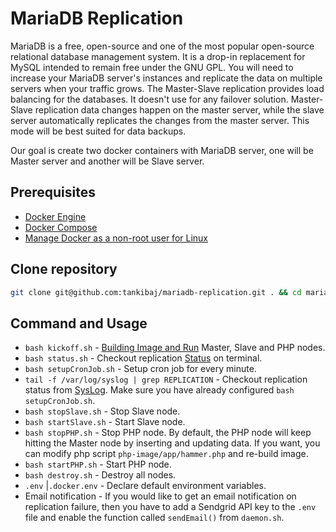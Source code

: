 

# MariaDB Replication

MariaDB is a free, open-source and one of the most popular open-source relational database management system. It is a drop-in replacement for MySQL intended to remain free under the GNU GPL. You will need to increase your MariaDB server's instances and replicate the data on multiple servers when your traffic grows. The Master-Slave replication provides load balancing for the databases. It doesn't use for any failover solution. Master-Slave replication data changes happen on the master server, while the slave server automatically replicates the changes from the master server. This mode will be best suited for data backups.

Our goal is create two docker containers with MariaDB server, one will be Master server and another will be Slave server.



## Prerequisites

- [Docker Engine](https://docs.docker.com/engine/install/)
- [Docker Compose](https://docs.docker.com/compose/install/)
- [Manage Docker as a non-root user for Linux](https://docs.docker.com/engine/install/linux-postinstall/#manage-docker-as-a-non-root-user)



## Clone repository 

```bash
git clone git@github.com:tankibaj/mariadb-replication.git . && cd mariadb-replication
```



## Command and Usage

- `bash kickoff.sh`  - [Building Image and Run](https://i.imgur.com/AwIejDo.png) Master, Slave and PHP nodes. 
- `bash status.sh` - Checkout replication [Status](https://imgur.com/cxnUEYH) on terminal.
- `bash setupCronJob.sh` - Setup cron job for every minute.
- `tail -f /var/log/syslog | grep REPLICATION` - Checkout replication status from [SysLog](https://imgur.com/59f58ho). Make sure you have already configured  `bash setupCronJob.sh`.
- `bash stopSlave.sh` - Stop Slave node.
- `bash startSlave.sh` - Start Slave node.
- `bash stopPHP.sh` - Stop PHP node. By default, the PHP node will keep hitting the Master node by inserting and updating data. If you want, you can modify php script `php-image/app/hammer.php` and re-build image.
- `bash startPHP.sh` - Start PHP node.
- `bash destroy.sh` - Destroy all nodes.
- `.env` |`.docker.env` - Declare default environment variables.
- Email notification - If you would like to get an email notification on replication failure, then you have to add a Sendgrid API key to the `.env` file and enable the function called `sendEmail()` from `daemon.sh`.

